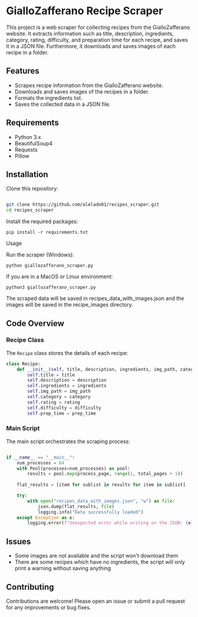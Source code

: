 # GialloZafferano Recipe Scraper

This project is a web scraper for collecting recipes from the GialloZafferano website. It extracts information such as title, description, ingredients, category, rating, difficulty, and preparation time for each recipe, and saves it in a JSON file. Furthermore, it downloads and saves images of each recipe in a folder.

## Features

- Scrapes recipe information from the GialloZafferano website.
- Downloads and saves images of the recipes in a folder.
- Formats the ingredients list.
- Saves the collected data in a JSON file.

## Requirements

- Python 3.x
- BeautifulSoup4
- Requests
- Pillow

## Installation

 Clone this repository:

   ```sh

   git clone https://github.com/alelado01/recipes_scraper.git
   cd recipes_scraper

   ```

 Install the required packages:

    pip install -r requirements.txt 
    
 Usage

   Run the scraper (Windows):

    python giallozafferano_scraper.py

   If you are in a MacOS or Linux environment:

    python3 giallozafferano_scraper.py

   The scraped data will be saved in recipes_data_with_images.json and the images will be saved in the recipe_images directory.


## Code Overview

### Recipe Class

The `Recipe` class stores the details of each recipe:

```python
class Recipe:
    def __init__(self, title, description, ingredients, img_path, category, rating, difficulty, prep_time):
        self.title = title
        self.description = description
        self.ingredients = ingredients
        self.img_path = img_path
        self.category = category
        self.rating = rating
        self.difficulty = difficulty
        self.prep_time = prep_time
```

### Main Script

The main script orchestrates the scraping process:

```python

if __name__ == "__main__":
    num_processes = 64
    with Pool(processes=num_processes) as pool:
        results = pool.map(process_page, range(1, total_pages + 1))
    
    flat_results = [item for sublist in results for item in sublist]

    try:
        with open("recipes_data_with_images.json", "w") as file:
            json.dump(flat_results, file)
            logging.info("Data successfully loaded")
    except Exception as e:
        logging.error(f"Unexpected error while writing on the JSON: {e}")
```

## Issues

- Some images are not available and the script won't download them
- There are some recipes which have no ingredients, the script will only print a warning without saving anything

## Contributing

Contributions are welcome! Please open an issue or submit a pull request for any improvements or bug fixes.

